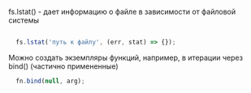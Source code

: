fs.lstat() - дает информацию о файле в зависимости от файловой системы

```javascript

  fs.lstat('путь к файлу', (err, stat) => {});
```

Можно создать экземпляры функций, например, в итерации через bind() (частично примененные)

```javascript
  fn.bind(null, arg);
```
